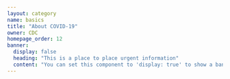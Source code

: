 ```yaml
---
layout: category
name: basics
title: "About COVID-19"
owner: CDC
homepage_order: 12
banner:
  display: false
  heading: "This is a place to place urgent information"
  content: "You can set this component to 'display: true' to show a banner at the top of the page."
---
```

